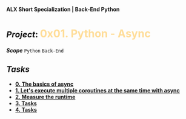 **ALX Short Specialization | Back-End Python**
**<h1><span style="font-size: 22px;">***Project***: </span><span style="color: #ffdd99;">0x01. Python - Async</span></h1>**
***Scope*** `Python` `Back-End`
## ***Tasks***
* **[0. The basics of async](0-basic_async_syntax.py)**
* **[1. Let's execute multiple coroutines at the same time with async](1-concurrent_coroutines.py)**
* **[2. Measure the runtime](2-measure_runtime.py)**
* **[3. Tasks](3-tasks.py)**
* **[4. Tasks](4-tasks.py)**
